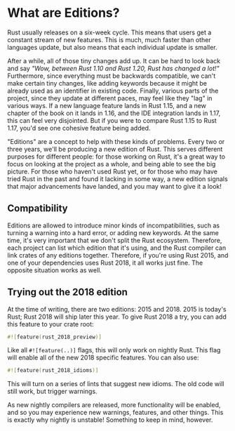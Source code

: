 # What are Editions?

Rust usually releases on a six-week cycle. This means that users get a
constant stream of new features. This is much, much faster than other
languages update, but also means that each individual update is smaller.

After a while, all of those tiny changes add up. It can be hard to look back
and say *"Wow, between Rust 1.10 and Rust 1.20, Rust has changed a lot!"*
Furthermore, since everything must be backwards compatible, we can't make certain
tiny changes, like adding keywords because it might be already used as an
identifier in existing code. Finally, various parts of the project,
since they update at different paces, may feel like they "lag" in various ways.
If a new language feature lands in Rust 1.15, and a new chapter of the book
on it lands in 1.16, and the IDE integration lands in 1.17, this can feel
very disjointed. But if you were to compare Rust 1.15 to Rust 1.17, you'd see
one cohesive feature being added.

"Editions" are a concept to help with these kinds of problems. Every two or
three years, we'll be producing a new edition of Rust. This serves different
purposes for different people: for those working on Rust, it's a great way to
focus on looking at the project as a whole, and being able to see the big
picture. For those who haven't used Rust yet, or for those who may have tried
Rust in the past and found it lacking in some way, a new edition signals that
major advancements have landed, and you may want to give it a look!

## Compatibility

Editions are allowed to introduce minor kinds of incompatibilities, such as
turning a warning into a hard error, or adding new keywords. At the same
time, it's very important that we don't split the Rust ecosystem. Therefore,
each project can list which edition that it's using, and the Rust compiler
can link crates of any editions together. Therefore, if you're using Rust 2015,
and one of your dependencies uses Rust 2018, it all works just fine. The
opposite situation works as well.

## Trying out the 2018 edition

At the time of writing, there are two editions: 2015 and 2018. 2015 is today's
Rust; Rust 2018 will ship later this year. To give Rust 2018 a try, you can
add this feature to your crate root:

```rust
#![feature(rust_2018_preview)]
```

Like all `#![feature(..)]` flags, this will only work on nightly Rust. This
flag will enable all of the new 2018 specific features. You can also use:

```rust
#![feature(rust_2018_idioms)]
```

This will turn on a series of lints that suggest new idioms.
The old code will still work, but trigger warnings.

As new nightly compilers are released, more functionality will be enabled,
and so you may experience new warnings, features, and other things.
This is exactly why nightly is unstable! Something to keep in mind, however.
